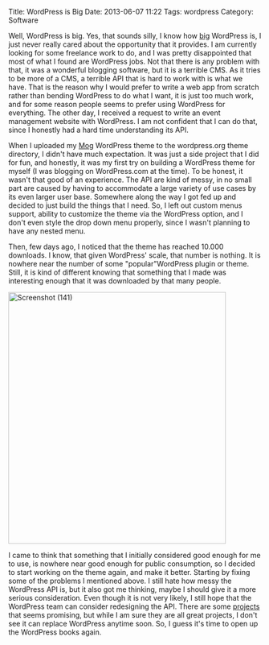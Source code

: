 Title: WordPress is Big
Date: 2013-06-07 11:22
Tags: wordpress
Category: Software

Well, WordPress is big. Yes, that sounds silly, I know how [big][l1] WordPress is, I just never really cared about the opportunity that it provides. I am currently looking for some freelance work to do, and I was pretty disappointed that most of what I found are WordPress jobs. Not that there is any problem with that, it was a wonderful blogging software, but it is a terrible CMS. As it tries to be more of a CMS, a terrible API that is hard to work with is what we have. That is the reason why I would prefer to write a web app from scratch rather than bending WordPress to do what I want, it is just too much work, and for some reason people seems to prefer using WordPress for everything. The other day, I received a request to write an event management website with WordPress. I am not confident that I can do that, since I honestly had a hard time understanding its API.

When I uploaded my [Mog][l2] WordPress theme to the wordpress.org theme directory, I didn't have much expectation. It was just a side project that I did for fun, and honestly, it was my first try on building a WordPress theme for myself (I was blogging on WordPress.com at the time). To be honest, it wasn't that good of an experience. The API are kind of messy, in no small part are caused by having to accommodate a large variety of use cases by its even larger user base. Somewhere along the way I got fed up and decided to just build the things that I need. So, I left out custom menus support, ability to customize the theme via the WordPress option, and I don't even style the drop down menu properly, since I wasn't planning to have any nested menu.

Then, few days ago, I noticed that the theme has reached 10.000 downloads. I know, that given WordPress' scale, that number is nothing. It is nowhere near the number of some "popular"WordPress plugin or theme. Still, it is kind of different knowing that something that I made was interesting enough that it was downloaded by that many people.

<a href="http://www.flickr.com/photos/hendra2392/8975138966/" title="Screenshot (141) by p.hdra, on Flickr"><img src="https://farm6.staticflickr.com/5345/8975138966_64de8e9581.jpg" width="433" height="500" alt="Screenshot (141)"></a>

I came to think that something that I initially considered good enough for me to use, is nowhere near good enough for public consumption, so I decided to start working on the theme again, and make it better. Starting by fixing some of the problems I mentioned above. I still hate how messy the WordPress API is, but it also got me thinking, maybe I should give it a more serious consideration. Even though it is not very likely, I still hope that the WordPress team can consider redesigning the API. There are some [projects][l3] that seems promising, but while I am sure they are all great projects, I don't see it can replace WordPress anytime soon. So, I guess it's time to open up the WordPress books again.


[l1]: http://yoast.com/wordpress-stats/
[l2]: http://wordpress.org/extend/themes/mog
[l3]: http://john.onolan.org/ghost/
